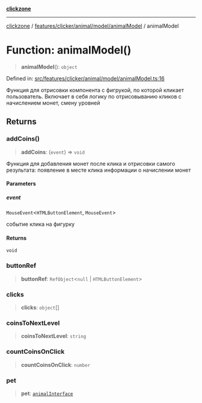 [**clickzone**](../../../../../../README.md)

***

[clickzone](../../../../../../README.md) / [features/clicker/animal/model/animalModel](../README.md) / animalModel

# Function: animalModel()

> **animalModel**(): `object`

Defined in: [src/features/clicker/animal/model/animalModel.ts:16](https://github.com/MaximBri/ClickZone/blob/20f3f0d061a7c50a96ed5bba64acbc325a456072/client/src/features/clicker/animal/model/animalModel.ts#L16)

Функция для отрисовки компонента с фигрукой, по которой кликает пользователь. Включает в себя логику по отрисовыванию кликов с начислением монет, смену уровней

## Returns

### addCoins()

> **addCoins**: (`event`) => `void`

Функция для добавления монет после клика и отрисовки самого результата: появление в месте клика информации о начислении монет

#### Parameters

##### event

`MouseEvent`\<`HTMLButtonElement`, `MouseEvent`\>

событие клика на фигурку

#### Returns

`void`

### buttonRef

> **buttonRef**: `RefObject`\<`null` \| `HTMLButtonElement`\>

### clicks

> **clicks**: `object`[]

### coinsToNextLevel

> **coinsToNextLevel**: `string`

### countCoinsOnClick

> **countCoinsOnClick**: `number`

### pet

> **pet**: [`animalInterface`](../../../../../../pages/home/model/animalsList/interfaces/animalInterface.md)
